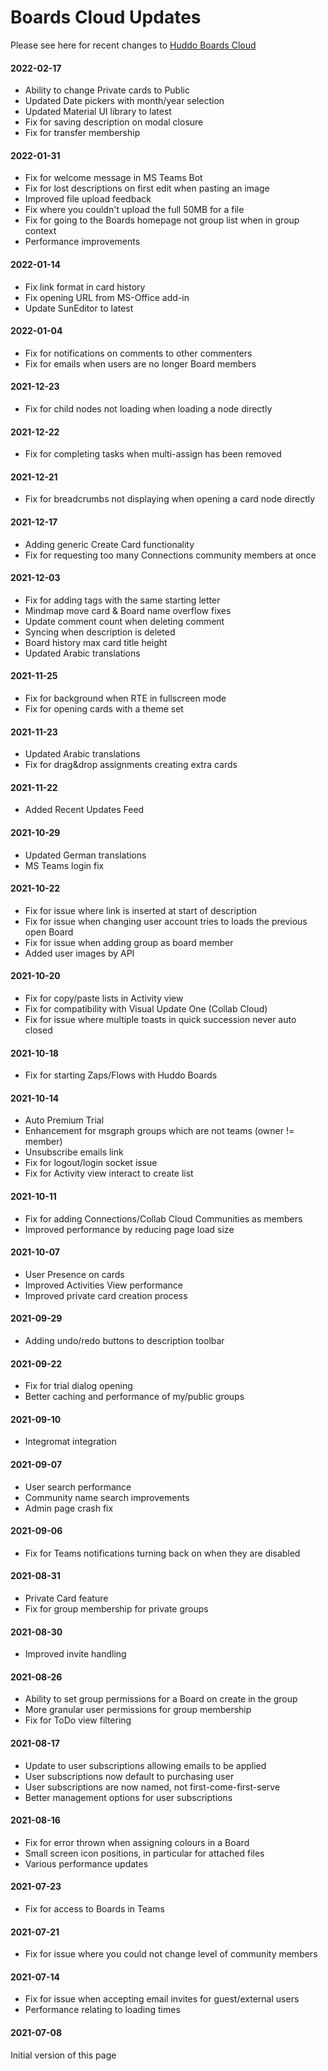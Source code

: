 # Boards Cloud Updates

Please see here for recent changes to [Huddo Boards Cloud](https://boards.huddo.com)

#### 2022-02-17
- Ability to change Private cards to Public
- Updated Date pickers with month/year selection
- Updated Material UI library to latest
- Fix for saving description on modal closure
- Fix for transfer membership

#### 2022-01-31
- Fix for welcome message in MS Teams Bot
- Fix for lost descriptions on first edit when pasting an image
- Improved file upload feedback
- Fix where you couldn't upload the full 50MB for a file
- Fix for going to the Boards homepage not group list when in group context
- Performance improvements

#### 2022-01-14
- Fix link format in card history
- Fix opening URL from MS-Office add-in
- Update SunEditor to latest

#### 2022-01-04
- Fix for notifications on comments to other commenters
- Fix for emails when users are no longer Board members

#### 2021-12-23
- Fix for child nodes not loading when loading a node directly

#### 2021-12-22
- Fix for completing tasks when multi-assign has been removed

#### 2021-12-21
- Fix for breadcrumbs not displaying when opening a card node directly

#### 2021-12-17
- Adding generic Create Card functionality
- Fix for requesting too many Connections community members at once

#### 2021-12-03
- Fix for adding tags with the same starting letter
- Mindmap move card & Board name overflow fixes
- Update comment count when deleting comment
- Syncing when description is deleted
- Board history max card title height
- Updated Arabic translations

#### 2021-11-25
- Fix for background when RTE in fullscreen mode
- Fix for opening cards with a theme set

#### 2021-11-23
- Updated Arabic translations
- Fix for drag&drop assignments creating extra cards

#### 2021-11-22
- Added Recent Updates Feed

#### 2021-10-29
- Updated German translations
- MS Teams login fix

#### 2021-10-22
- Fix for issue where link is inserted at start of description
- Fix for issue when changing user account tries to loads the previous open Board
- Fix for issue when adding group as board member
- Added user images by API

#### 2021-10-20
- Fix for copy/paste lists in Activity view
- Fix for compatibility with Visual Update One (Collab Cloud)
- Fix for issue where multiple toasts in quick succession never auto closed

#### 2021-10-18
- Fix for starting Zaps/Flows with Huddo Boards

#### 2021-10-14
- Auto Premium Trial
- Enhancement for msgraph groups which are not teams (owner != member)
- Unsubscribe emails link
- Fix for logout/login socket issue
- Fix for Activity view interact to create list

#### 2021-10-11
- Fix for adding Connections/Collab Cloud Communities as members
- Improved performance by reducing page load size

#### 2021-10-07
- User Presence on cards
- Improved Activities View performance
- Improved private card creation process

#### 2021-09-29
- Adding undo/redo buttons to description toolbar

#### 2021-09-22
- Fix for trial dialog opening
- Better caching and performance of my/public groups

#### 2021-09-10
- Integromat integration

#### 2021-09-07
- User search performance
- Community name search improvements
- Admin page crash fix

#### 2021-09-06
- Fix for Teams notifications turning back on when they are disabled

#### 2021-08-31
- Private Card feature
- Fix for group membership for private groups

#### 2021-08-30
- Improved invite handling

#### 2021-08-26
- Ability to set group permissions for a Board on create in the group
- More granular user permissions for group membership
- Fix for ToDo view filtering

#### 2021-08-17
- Update to user subscriptions allowing emails to be applied
- User subscriptions now default to purchasing user
- User subscriptions are now named, not first-come-first-serve
- Better management options for user subscriptions

#### 2021-08-16
- Fix for error thrown when assigning colours in a Board
- Small screen icon positions, in particular for attached files
- Various performance updates

#### 2021-07-23
- Fix for access to Boards in Teams

#### 2021-07-21
- Fix for issue where you could not change level of community members

#### 2021-07-14
- Fix for issue when accepting email invites for guest/external users
- Performance relating to loading times

#### 2021-07-08
Initial version of this page